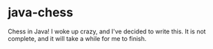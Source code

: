 # java-chess
Chess in Java! I woke up crazy, and I've decided to write this. It is not complete, and it will take a while for me to finish. 
